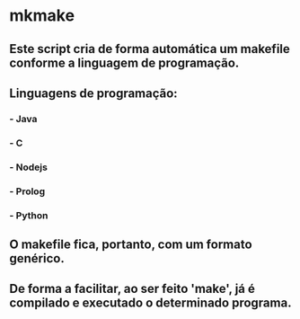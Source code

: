 # mkmake
## Este script cria de forma automática um makefile conforme a linguagem de programação.
## Linguagens de programação:
### - Java
### - C
### - Nodejs
### - Prolog
### - Python
## O makefile fica, portanto, com um formato genérico.
## De forma a facilitar, ao ser feito 'make', já é compilado e executado o determinado programa.
